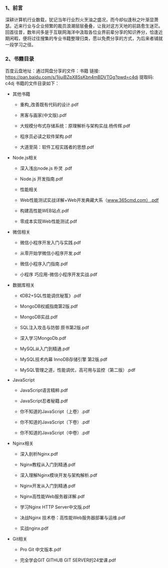 ### 1、前言

​	深耕计算机行业数载，犹记当年行业烈火烹油之盛况，而今却似逢秋之叶渐显萧瑟。近来行业与企业频繁的裁员浪潮层层叠叠，让我对这方天地的前路愈生迷茫。回首往昔，数年间多是于互联网海洋中汲取各位业界前辈分享的知识养分，恰逢近期闲暇，便将过往搜集的专业书籍整理归类，愿以免费分享的方式，为后来者铺就一段学习之径。

### 2、书籍目录

百度云盘地址：通过网盘分享的文件：书籍
链接: https://pan.baidu.com/s/1ijuiBZpX8SsKbn4mBDVTGg?pwd=c4dj 提取码: c4dj
书籍的文件目录如下：

* 其他书籍

  * 重构_改善既有代码的设计.pdf

  * 黑客与画家(中文版).pdf

  * 大规模分布式存储系统：原理解析与架构实战.杨传辉.pdf

  * 程序员必读之软件架构.pdf

  * 大道至简：软件工程实践者的思想.pdf

* Node.js相关

  * 深入浅出node.js 朴灵 .pdf

  * Node.js 开发指南.pdf

  * 性能相关

  * Web性能测试实战详解+Web开发典藏大系（www.365cmd.com）.pdf

  * 构建高性能WEB站点.pdf

  * 零成本实现Web性能测试.pdf

* 微信相关

  * 微信小程序开发入门与实践.pdf

  * 从零开始学微信小程序开发.pdf

  * 微信小程序入门指南.pdf

  * 小程序 巧应用-微信小程序开发实战.pdf

* 数据库相关

  * 《DB2+SQL性能调优秘笈》.pdf

  * MongoDB权威指南第2版.pdf

  * MongoDB实战.pdf

  * SQL注入攻击与防御 原书第2版.pdf

  * 深入学习MongoDb.pdf

  * MySQL从入门到精通.pdf

  * MySQL技术内幕 InnoDB存储引擎 第2版.pdf

  * MySQL管理之道，性能调优，高可用与监控（第二版）.pdf

* JavaScript

  * JavaScript语言精粹.pdf

  * JavaScript忍者秘籍.pdf

  * 你不知道的JavaScript（上卷）.pdf

  * 你不知道的JavaScript（下卷）.pdf

  * 你不知道的JavaScript（中卷）.pdf

* Nginx相关

  * 深入剖析Nginx.pdf

  * Nginx教程从入门到精通.pdf

  * 深入理解Nginx模块开发与架构解析.pdf

  * Nginx开发从入门到精通.pdf

  * Nginx高性能Web服务器详解.pdf

  * 学习Nginx HTTP Server中文版.pdf

  * 决战Nginx 技术卷：高性能Web服务器部署与运维.pdf

  * 实战nginx.pdf

* Git相关

  * Pro Git 中文版本.pdf

  * 完全学会GIT GITHUB GIT SERVER的24堂课.pdf
